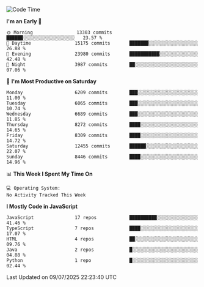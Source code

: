 <!--START_SECTION:waka-->
![Code Time](http://img.shields.io/badge/Code%20Time-3%2C498%20hrs%2059%20mins-blue)

**I'm an Early 🐤** 

```text
🌞 Morning                13303 commits       ██████░░░░░░░░░░░░░░░░░░░   23.57 % 
🌆 Daytime                15175 commits       ███████░░░░░░░░░░░░░░░░░░   26.88 % 
🌃 Evening                23980 commits       ███████████░░░░░░░░░░░░░░   42.48 % 
🌙 Night                  3987 commits        ██░░░░░░░░░░░░░░░░░░░░░░░   07.06 % 
```
📅 **I'm Most Productive on Saturday** 

```text
Monday                   6209 commits        ███░░░░░░░░░░░░░░░░░░░░░░   11.00 % 
Tuesday                  6065 commits        ███░░░░░░░░░░░░░░░░░░░░░░   10.74 % 
Wednesday                6689 commits        ███░░░░░░░░░░░░░░░░░░░░░░   11.85 % 
Thursday                 8272 commits        ████░░░░░░░░░░░░░░░░░░░░░   14.65 % 
Friday                   8309 commits        ████░░░░░░░░░░░░░░░░░░░░░   14.72 % 
Saturday                 12455 commits       ██████░░░░░░░░░░░░░░░░░░░   22.07 % 
Sunday                   8446 commits        ████░░░░░░░░░░░░░░░░░░░░░   14.96 % 
```


📊 **This Week I Spent My Time On** 

```text
💻 Operating System: 
No Activity Tracked This Week
```

**I Mostly Code in JavaScript** 

```text
JavaScript               17 repos            ██████████░░░░░░░░░░░░░░░   41.46 % 
TypeScript               7 repos             ████░░░░░░░░░░░░░░░░░░░░░   17.07 % 
HTML                     4 repos             ██░░░░░░░░░░░░░░░░░░░░░░░   09.76 % 
Java                     2 repos             █░░░░░░░░░░░░░░░░░░░░░░░░   04.88 % 
Python                   1 repo              █░░░░░░░░░░░░░░░░░░░░░░░░   02.44 % 
```




 Last Updated on 09/07/2025 22:23:40 UTC
<!--END_SECTION:waka-->

<!--
**likaiqiang/likaiqiang** is a ✨ _special_ ✨ repository because its `README.md` (this file) appears on your GitHub profile.

Here are some ideas to get you started:

- 🔭 I’m currently working on ...
- 🌱 I’m currently learning ...
- 👯 I’m looking to collaborate on ...
- 🤔 I’m looking for help with ...
- 💬 Ask me about ...
- 📫 How to reach me: ...
- 😄 Pronouns: ...
- ⚡ Fun fact: ...
-->

